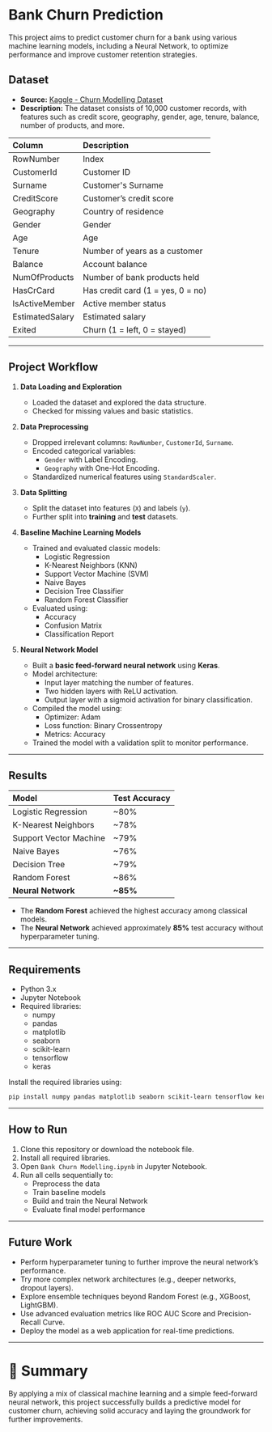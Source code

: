 
# Bank Churn Prediction

This project aims to predict customer churn for a bank using various machine learning models, including a Neural Network, to optimize performance and improve customer retention strategies.

## Dataset

- **Source:** [Kaggle - Churn Modelling Dataset](https://www.kaggle.com/datasets/shrutimechlearn/churn-modelling/data)
- **Description:** The dataset consists of 10,000 customer records, with features such as credit score, geography, gender, age, tenure, balance, number of products, and more.

| Column | Description |
|:-------|:------------|
| RowNumber | Index |
| CustomerId | Customer ID |
| Surname | Customer's Surname |
| CreditScore | Customer’s credit score |
| Geography | Country of residence |
| Gender | Gender |
| Age | Age |
| Tenure | Number of years as a customer |
| Balance | Account balance |
| NumOfProducts | Number of bank products held |
| HasCrCard | Has credit card (1 = yes, 0 = no) |
| IsActiveMember | Active member status |
| EstimatedSalary | Estimated salary |
| Exited | Churn (1 = left, 0 = stayed) |

---

## Project Workflow

1. **Data Loading and Exploration**
   - Loaded the dataset and explored the data structure.
   - Checked for missing values and basic statistics.

2. **Data Preprocessing**
   - Dropped irrelevant columns: `RowNumber`, `CustomerId`, `Surname`.
   - Encoded categorical variables:
     - `Gender` with Label Encoding.
     - `Geography` with One-Hot Encoding.
   - Standardized numerical features using `StandardScaler`.

3. **Data Splitting**
   - Split the dataset into features (`X`) and labels (`y`).
   - Further split into **training** and **test** datasets.

4. **Baseline Machine Learning Models**
   - Trained and evaluated classic models:
     - Logistic Regression
     - K-Nearest Neighbors (KNN)
     - Support Vector Machine (SVM)
     - Naive Bayes
     - Decision Tree Classifier
     - Random Forest Classifier
   - Evaluated using:
     - Accuracy
     - Confusion Matrix
     - Classification Report

5. **Neural Network Model**
   - Built a **basic feed-forward neural network** using **Keras**.
   - Model architecture:
     - Input layer matching the number of features.
     - Two hidden layers with ReLU activation.
     - Output layer with a sigmoid activation for binary classification.
   - Compiled the model using:
     - Optimizer: Adam
     - Loss function: Binary Crossentropy
     - Metrics: Accuracy
   - Trained the model with a validation split to monitor performance.

---

## Results

| Model | Test Accuracy |
|:------|:--------------|
| Logistic Regression | ~80% |
| K-Nearest Neighbors | ~78% |
| Support Vector Machine | ~79% |
| Naive Bayes | ~76% |
| Decision Tree | ~79% |
| Random Forest | ~86% |
| **Neural Network** | **~85%** |

- The **Random Forest** achieved the highest accuracy among classical models.
- The **Neural Network** achieved approximately **85%** test accuracy without hyperparameter tuning.

---

## Requirements

- Python 3.x
- Jupyter Notebook
- Required libraries:
  - numpy
  - pandas
  - matplotlib
  - seaborn
  - scikit-learn
  - tensorflow
  - keras

Install the required libraries using:

```bash
pip install numpy pandas matplotlib seaborn scikit-learn tensorflow keras
```

---

## How to Run

1. Clone this repository or download the notebook file.
2. Install all required libraries.
3. Open `Bank Churn Modelling.ipynb` in Jupyter Notebook.
4. Run all cells sequentially to:
   - Preprocess the data
   - Train baseline models
   - Build and train the Neural Network
   - Evaluate final model performance

---

## Future Work

- Perform hyperparameter tuning to further improve the neural network’s performance.
- Try more complex network architectures (e.g., deeper networks, dropout layers).
- Explore ensemble techniques beyond Random Forest (e.g., XGBoost, LightGBM).
- Use advanced evaluation metrics like ROC AUC Score and Precision-Recall Curve.
- Deploy the model as a web application for real-time predictions.

---

# 🚀 Summary

By applying a mix of classical machine learning and a simple feed-forward neural network, this project successfully builds a predictive model for customer churn, achieving solid accuracy and laying the groundwork for further improvements.
